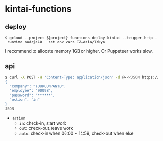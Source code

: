kintai-functions
===

## deploy

`$ gcloud --project ${project} functions deploy kintai --trigger-http --runtime nodejs10 --set-env-vars TZ=Asia/Tokyo`

I recommend to allocate memory 1GB or higher. Or Puppeteer works slow.

## api

```sh
$ curl -X POST -H 'Content-Type: application/json' -d @-<<JSON https://${region}-${project}.cloudfunctions.net/kintai
{
  "company": "YOURCOMPANYD",
  "employee": "90098",
  "password": "******",
  "action": "in"
}
JSON
```

- `action`
  - `in`: check-in, start work
  - `out`: check-out, leave work
  - `auto`: check-in when 06:00 ~ 14:59, check-out when else
